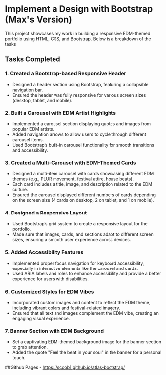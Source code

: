 # Implement a Design with Bootstrap (Max's Version)

This project showcases my work in building a responsive EDM-themed portfolio using HTML, CSS, and Bootstrap. Below is a breakdown of the tasks

## Tasks Completed

### 1. **Created a Bootstrap-based Responsive Header**
   - Designed a header section using Bootstrap, featuring a collapsible navigation bar.
   - Ensured the header was fully responsive for various screen sizes (desktop, tablet, and mobile).

### 2. **Built a Carousel with EDM Artist Highlights**
   - Implemented a carousel section displaying quotes and images from popular EDM artists.
   - Added navigation arrows to allow users to cycle through different carousel items.
   - Used Bootstrap’s built-in carousel functionality for smooth transitions and accessibility.

### 3. **Created a Multi-Carousel with EDM-Themed Cards**
   - Designed a multi-item carousel with cards showcasing different EDM themes (e.g., PLUR movement, festival attire, house beats).
   - Each card includes a title, image, and description related to the EDM culture.
   - Ensured the carousel displayed different numbers of cards depending on the screen size (4 cards on desktop, 2 on tablet, and 1 on mobile).

### 4. **Designed a Responsive Layout**
   - Used Bootstrap’s grid system to create a responsive layout for the portfolio.
   - Made sure that images, cards, and sections adapt to different screen sizes, ensuring a smooth user experience across devices.

### 5. **Added Accessibility Features**
   - Implemented proper focus navigation for keyboard accessibility, especially in interactive elements like the carousel and cards.
   - Used ARIA labels and roles to enhance accessibility and provide a better experience for users with disabilities.

### 6. **Customized Styles for EDM Vibes**
   - Incorporated custom images and content to reflect the EDM theme, including vibrant colors and festival-related imagery.
   - Ensured that all text and images complement the EDM vibe, creating an engaging visual experience.

### 7. **Banner Section with EDM Background**
   - Set a captivating EDM-themed background image for the banner section to grab attention.
   - Added the quote "Feel the beat in your soul" in the banner for a personal touch.

##Github Pages - https://scoob1.github.io/atlas-bootstrap/
